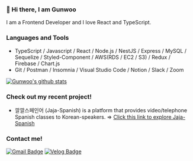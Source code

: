 ### 👋 Hi there, I am Gunwoo 
I am a Frontend Developer and I love React and TypeScript.

### Languages and Tools
- TypeScript / Javascript / React / Node.js / NestJS / Express / MySQL / Sequelize / Styled-Component / AWS(RDS / EC2 / S3) / Redux / Firebase / Chart.js
- Git / Postman / Insomnia / Visual Studio Code / Notion / Slack / Zoom 

[![Gunwoo's github stats](https://github-readme-stats.vercel.app/api?username=gunwooko&count_private=true&show_icons=true&theme=solarized-light)](https://github.com/gunwooko/)

### Check out my recent project!
- 깔깔스페인어 (Jaja-Spanish) is a platform that provides video/telephone Spanish classes to Korean-speakers.
=> [Click this link to explore Jaja-Spanish](https://bit.ly/3jkKfBZ)

### Contact me!
[![Gmail Badge](https://img.shields.io/badge/Gmail-D14836?style=flat-square&logo=Gmail&logoColor=white&link=mailto:kkw722@gmail.com)](mailto:kkw722@gmail.com) 
[![Velog Badge](https://img.shields.io/badge/Tech_blog-3ac997?style=flat-square&logoColor=white&link=https://velog.io/@gunwooko)](https://velog.io/@gunwooko)

<!--
**gunwooko/gunwooko** is a ✨ _special_ ✨ repository because its `README.md` (this file) appears on your GitHub profile.

Here are some ideas to get you started:

- 🔭 I’m currently working on ...
- 🌱 I’m currently learning ...
- 👯 I’m looking to collaborate on ...
- 🤔 I’m looking for help with ...
- 💬 Ask me about ...
- 📫 How to reach me: ...
- 😄 Pronouns: ...
- ⚡ Fun fact: ...
-->

